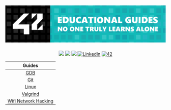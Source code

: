 <h1 align="center">
  <img src="https://github.com/jotavare/jotavare/raw/main/42/banner/new/42_guides_banner_new.png">
</h1>

<p align="center">
	<img src="https://img.shields.io/badge/status-ongoing-success?color=%2312bab9&style=flat-square" />
	<img src="https://img.shields.io/badge/score-42%20%2F%2042-success?color=%2312bab9&style=flat-square" />
	<img src="https://img.shields.io/github/last-commit/jotavare/42-resources?color=%2312bab9&style=flat-square" />
	<a href='https://www.linkedin.com/in/joaoptoliveira' target="_blank"><img alt='Linkedin' src='https://img.shields.io/badge/LinkedIn-100000?style=flat-square&logo=Linkedin&logoColor=white&labelColor=0A66C2&color=0A66C2'/></a>
	<a href='https://profile.intra.42.fr/users/jotavare' target="_blank"><img alt='42' src='https://img.shields.io/badge/Porto-100000?style=flat-square&logo=42&logoColor=white&labelColor=000000&color=000000'/></a>
</p>

| Guides |
| :----: |
| [GDB](https://github.com/jotavare/guides/blob/main/gdb.md)                           |
| [Git](https://github.com/jotavare/guides/blob/main/git.md)                           |
| [Linux](https://github.com/jotavare/guides/blob/main/linux.md)                           |
| [Valgrind](https://github.com/jotavare/valgrind/blob/main/gdb.md)                    |
| [Wifi Network Hacking](https://github.com/jotavare/guides/blob/main/wifi-network-hacking.md)  |
